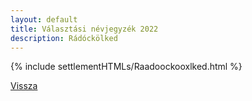 ```yaml
---
layout: default
title: Választási névjegyzék 2022
description: Rádóckölked
---
```


{% include settlementHTMLs/Raadoockooxlked.html %}

[Vissza](../)